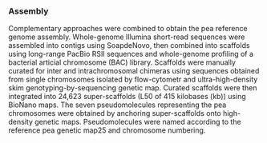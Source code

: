 ### Assembly

Complementary approaches were combined to obtain the pea reference genome assembly. Whole-genome Illumina short-read sequences were assembled into contigs using SoapdeNovo, then combined into scaffolds using long-range PacBio RSII sequences and whole-genome profiling of a bacterial articial chromosome (BAC) library. Scaffolds were manually curated for inter and intrachromosomal chimeras using sequences obtained from single chromosomes isolated by flow-cytometr and ultra-high-density skim genotyping-by-sequencing genetic map. Curated scaffolds were then integrated into 24,623 super-scaffolds (L50 of 415 kilobases (kb)) using BioNano maps. The seven pseudomolecules representing the pea chromosomes were obtained by anchoring super-scaffolds onto high-density genetic maps. Pseudomolecules were named according to the reference pea genetic map25 and chromosome numbering.
